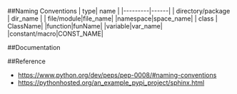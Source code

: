 

##Naming Conventions
| type|     name |
|---------|------|
|   directory/package  |  dir_name    | 
|  file/module|file_name|
|namespace|space_name|
| class | ClassName|
|function|funName|
|variable|var_name|
|constant/macro|CONST_NAME|

##Documentation


##Reference
* https://www.python.org/dev/peps/pep-0008/#naming-conventions
* https://pythonhosted.org/an_example_pypi_project/sphinx.html
